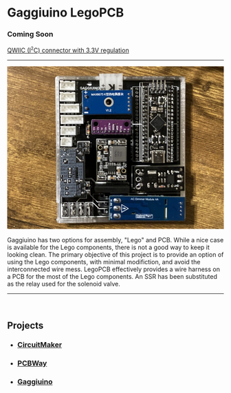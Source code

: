 # Gaggiuino LegoPCB

### <b>Coming Soon</b> 

[QWIIC (I<sup><font size="1">2</font></sup>C) connector with 3.3V regulation](/PCB/README.md#comingsoon)

---

![Fully Populated](/PCB/Images/LegoPCB_Populated.JPG)

Gaggiuino has two options for assembly, "Lego" and PCB. While a nice case is available for the Lego components, there is not a good way to keep it looking clean. The primary objective of this project is to provide an option of using the Lego components, with minimal modifiction, and avoid the interconnected wire mess. LegoPCB effectively provides a wire harness on a PCB for the most of the Lego components. An SSR has been substituted as the relay used for the solenoid valve.

---
<br>

## Projects
- ### [CircuitMaker](https://workspace.circuitmaker.com/Projects/Details/somelucky/Gaggiuino-Lego-PCB)

- ### [PCBWay](https://www.pcbway.com/project/shareproject/Gaggiuino_Lego_PCB_872e6bd4.html)

- ### [Gaggiuino](https://gaggiuino.github.io/#/)

